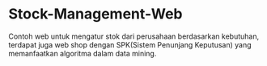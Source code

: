# Stock-Management-Web
Contoh web untuk mengatur stok dari perusahaan berdasarkan kebutuhan, terdapat juga web shop dengan SPK(Sistem Penunjang Keputusan) yang memanfaatkan algoritma dalam data mining.
